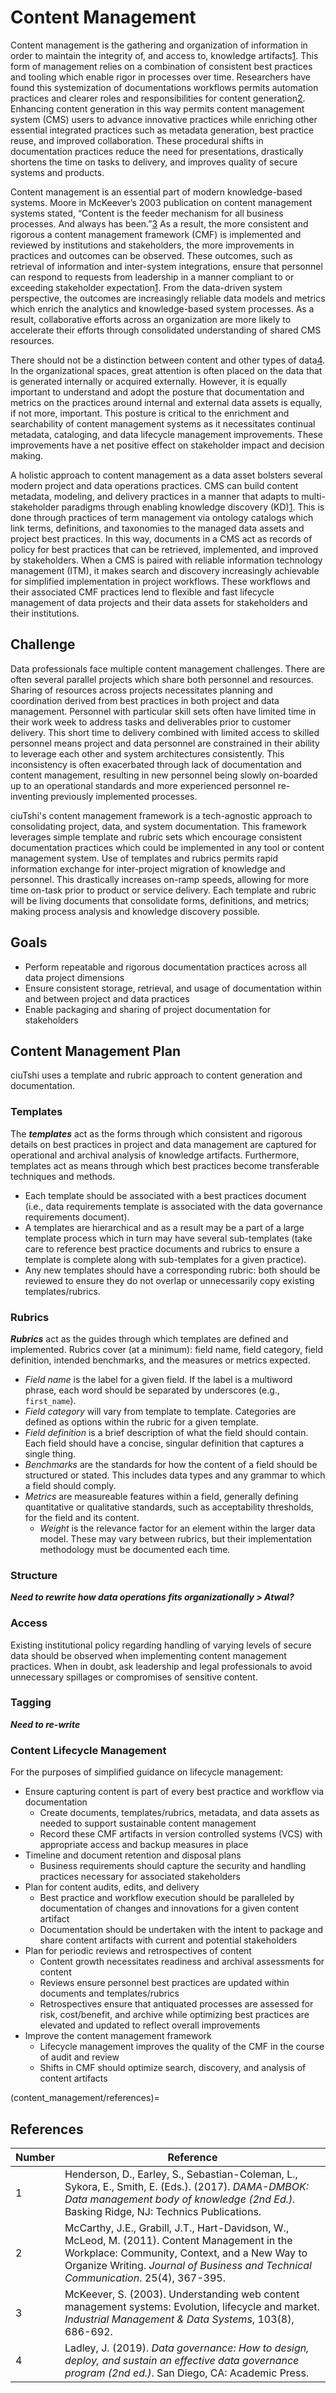 # Content Management

Content management is the gathering and organization of information in order to maintain the integrity of, and access to, knowledge artifacts[1](content_management/references). This form of management relies on a combination of consistent best practices and tooling which enable rigor in processes over time. Researchers have found this systemization of documentations workflows permits automation practices and clearer roles and responsibilities for content generation[2](content_management/references). Enhancing content generation in this way permits content management system (CMS) users to advance innovative practices while enriching other essential integrated practices such as metadata generation, best practice reuse, and improved collaboration. These procedural shifts in documentation practices reduce the need for presentations, drastically shortens the time on tasks to delivery, and improves quality of secure systems and products.

Content management is an essential part of modern knowledge-based systems. Moore in McKeever’s 2003 publication on content management systems stated, “Content is the feeder mechanism for all business processes. And always has been.”[3](content_management/references) As a result, the more consistent and rigorous a content management framework (CMF) is implemented and reviewed by institutions and stakeholders, the more improvements in practices and outcomes can be observed. These outcomes, such as retrieval of information and inter-system integrations, ensure that personnel can respond to requests from leadership in a manner compliant to or exceeding stakeholder expectation[1](content_management/references). From the data-driven system perspective, the outcomes are increasingly reliable data models and metrics which enrich the analytics and knowledge-based system processes. As a result, collaborative efforts across an organization are more likely to accelerate their efforts through consolidated understanding of shared CMS resources.

There should not be a distinction between content and other types of data[4](content_management/references). In the organizational spaces, great attention is often placed on the data that is generated internally or acquired externally. However, it is equally important to understand and adopt the posture that documentation and metrics on the practices around internal and external data assets is equally, if not more, important. This posture is critical to the enrichment and searchability of content management systems as it necessitates continual metadata, cataloging, and data lifecycle management improvements. These improvements have a net positive effect on stakeholder impact and decision making.

A holistic approach to content management as a data asset bolsters several modern project and data operations practices. CMS can build content metadata, modeling, and delivery practices in a manner that adapts to multi-stakeholder paradigms through enabling knowledge discovery (KD)[1](content_management/references). This is done through practices of term management via ontology catalogs which link terms, definitions, and taxonomies to the managed data assets and project best practices. In this way, documents in a CMS act as records of policy for best practices that can be retrieved, implemented, and improved by stakeholders. When a CMS is paired with reliable information technology management (ITM), it makes search and discovery increasingly achievable for simplified implementation in project workflows. These workflows and their associated CMF practices lend to flexible and fast lifecycle management of data projects and their data assets for stakeholders and their institutions.

## Challenge

Data professionals face multiple content management challenges. There are often several parallel projects which share both personnel and resources. Sharing of resources across projects necessitates planning and coordination derived from best practices in both project and data management. Personnel with particular skill sets often have limited time in their work week to address tasks and deliverables prior to customer delivery. This short time to delivery combined with limited access to skilled personnel means project and data personnel are constrained in their ability to leverage each other and system architectures consistently. This inconsistency is often exacerbated through lack of documentation and content management, resulting in new personnel being slowly on-boarded up to an operational standards and more experienced personnel re-inventing previously implemented processes.

ciuTshi's content management framework is a tech-agnostic approach to consolidating project, data, and system documentation. This framework leverages simple template and rubric sets which encourage consistent documentation practices which could be implemented in any tool or content management system. Use of templates and rubrics permits rapid information exchange for inter-project migration of knowledge and personnel. This drastically increases on-ramp speeds, allowing for more time on-task prior to product or service delivery. Each template and rubric will be living documents that consolidate forms, definitions, and metrics; making process analysis and knowledge discovery possible.

## Goals

* Perform repeatable and rigorous documentation practices across all data project dimensions
* Ensure consistent storage, retrieval, and usage of documentation within and between project and data practices
* Enable packaging and sharing of project documentation for stakeholders

## Content Management Plan

ciuTshi uses a template and rubric approach to content generation and documentation.

### Templates

The __*templates*__ act as the forms through which consistent and rigorous details on best practices in project and data management are captured for operational and archival analysis of knowledge artifacts. Furthermore, templates act as means through which best practices become transferable techniques and methods.

* Each template should be associated with a best practices document (i.e., data requirements template is associated with the data governance requirements document).
* A templates are hierarchical and as a result may be a part of a large template process which in turn may have several sub-templates (take care to reference best practice documents and rubrics to ensure a template is complete along with sub-templates for a given practice).
* Any new templates should have a corresponding rubric: both should be reviewed to ensure they do not overlap or unnecessarily copy existing templates/rubrics.

### Rubrics

__*Rubrics*__ act as the guides through which templates are defined and implemented. Rubrics cover (at a minimum): field name, field category, field definition, intended benchmarks, and the measures or metrics expected.

* _Field name_ is the label for a given field. If the label is a multiword phrase, each word should be separated by underscores (e.g., `first_name`).
* _Field category_ will vary from template to template. Categories are defined as options within the rubric for a given template.
* _Field definition_ is a brief description of what the field should contain. Each field should have a concise, singular definition that captures a single thing.
* _Benchmarks_ are the standards for how the content of a field should be structured or stated. This includes data types and any grammar to which a field should comply.
* _Metrics_ are measureable features within a field, generally defining quantitative or qualitative standards, such as acceptability thresholds, for the field and its content.
  * _Weight_ is the relevance factor for an element within the larger data model. These may vary between rubrics, but their implementation methodology must be documented each time.

### Structure

_**Need to rewrite how data operations fits organizationally > Atwal?**_

### Access

Existing institutional policy regarding handling of varying levels of secure data should be observed when implementing content management practices. When in doubt, ask leadership and legal professionals to avoid unnecessary spillages or compromises of sensitive content.

### Tagging

_**Need to re-write**_

### Content Lifecycle Management

For the purposes of simplified guidance on lifecycle management:

* Ensure capturing content is part of every best practice and workflow via documentation
  * Create documents, templates/rubrics, metadata, and data assets as needed to support sustainable content management
  * Record these CMF artifacts in version controlled systems (VCS) with appropriate access and backup measures in place
* Timeline and document retention and disposal plans
  * Business requirements should capture the security and handling practices necessary for associated stakeholders
* Plan for content audits, edits, and delivery
  * Best practice and workflow execution should be paralleled by documentation of changes and innovations for a given content artifact
  * Documentation should be undertaken with the intent to package and share content artifacts with current and potential stakeholders
* Plan for periodic reviews and retrospectives of content
  * Content growth necessitates readiness and archival assessments for content
  * Reviews ensure personnel best practices are updated within documents and templates/rubrics
  * Retrospectives ensure that antiquated processes are assessed for risk, cost/benefit, and archive while optimizing best practices are elevated and updated to reflect overall improvements
* Improve the content management framework
  * Lifecycle management improves the quality of the CMF in the course of audit and review
  * Shifts in CMF should optimize search, discovery, and analysis of content artifacts

(content_management/references)=

## References

Number|Reference
--|--
1|Henderson, D., Earley, S., Sebastian-Coleman, L., Sykora, E., Smith, E. (Eds.). (2017). *DAMA-DMBOK: Data management body of knowledge (2nd Ed.).* Basking Ridge, NJ: Technics Publications.
2|McCarthy, J.E., Grabill, J.T., Hart-Davidson, W., McLeod, M. (2011). Content Management in the Workplace: Community, Context, and a New Way to Organize Writing. *Journal of Business and Technical Communication*. 25(4), 367-395.
3|McKeever, S. (2003). Understanding web content management systems: Evolution, lifecycle and market. *Industrial Management & Data Systems*, 103(8), 686-692.
4|Ladley, J. (2019). *Data governance: How to design, deploy, and sustain an effective data governance program (2nd ed.)*. San Diego, CA: Academic Press.
